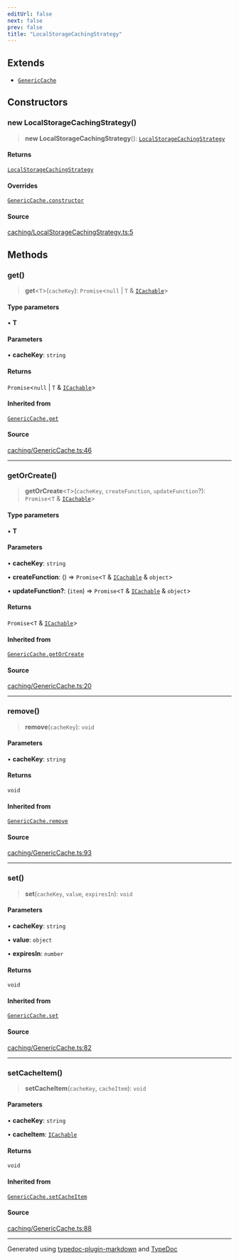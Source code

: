 ```yaml
---
editUrl: false
next: false
prev: false
title: "LocalStorageCachingStrategy"
---
```


## Extends

- [`GenericCache`](/api/classes/genericcache/)

## Constructors

### new LocalStorageCachingStrategy()

> **new LocalStorageCachingStrategy**(): [`LocalStorageCachingStrategy`](/api/classes/localstoragecachingstrategy/)

#### Returns

[`LocalStorageCachingStrategy`](/api/classes/localstoragecachingstrategy/)

#### Overrides

[`GenericCache.constructor`](/api/classes/genericcache/#constructors)

#### Source

[caching/LocalStorageCachingStrategy.ts:5](https://github.com/fostertheweb/spotify-web-sdk/blob/8d95f4b/src/caching/LocalStorageCachingStrategy.ts#L5)

## Methods

### get()

> **get**\<`T`\>(`cacheKey`): `Promise`\<`null` \| `T` & [`ICachable`](/api/interfaces/icachable/)\>

#### Type parameters

• **T**

#### Parameters

• **cacheKey**: `string`

#### Returns

`Promise`\<`null` \| `T` & [`ICachable`](/api/interfaces/icachable/)\>

#### Inherited from

[`GenericCache.get`](/api/classes/genericcache/#get)

#### Source

[caching/GenericCache.ts:46](https://github.com/fostertheweb/spotify-web-sdk/blob/8d95f4b/src/caching/GenericCache.ts#L46)

***

### getOrCreate()

> **getOrCreate**\<`T`\>(`cacheKey`, `createFunction`, `updateFunction`?): `Promise`\<`T` & [`ICachable`](/api/interfaces/icachable/)\>

#### Type parameters

• **T**

#### Parameters

• **cacheKey**: `string`

• **createFunction**: () => `Promise`\<`T` & [`ICachable`](/api/interfaces/icachable/) & `object`\>

• **updateFunction?**: (`item`) => `Promise`\<`T` & [`ICachable`](/api/interfaces/icachable/) & `object`\>

#### Returns

`Promise`\<`T` & [`ICachable`](/api/interfaces/icachable/)\>

#### Inherited from

[`GenericCache.getOrCreate`](/api/classes/genericcache/#getorcreate)

#### Source

[caching/GenericCache.ts:20](https://github.com/fostertheweb/spotify-web-sdk/blob/8d95f4b/src/caching/GenericCache.ts#L20)

***

### remove()

> **remove**(`cacheKey`): `void`

#### Parameters

• **cacheKey**: `string`

#### Returns

`void`

#### Inherited from

[`GenericCache.remove`](/api/classes/genericcache/#remove)

#### Source

[caching/GenericCache.ts:93](https://github.com/fostertheweb/spotify-web-sdk/blob/8d95f4b/src/caching/GenericCache.ts#L93)

***

### set()

> **set**(`cacheKey`, `value`, `expiresIn`): `void`

#### Parameters

• **cacheKey**: `string`

• **value**: `object`

• **expiresIn**: `number`

#### Returns

`void`

#### Inherited from

[`GenericCache.set`](/api/classes/genericcache/#set)

#### Source

[caching/GenericCache.ts:82](https://github.com/fostertheweb/spotify-web-sdk/blob/8d95f4b/src/caching/GenericCache.ts#L82)

***

### setCacheItem()

> **setCacheItem**(`cacheKey`, `cacheItem`): `void`

#### Parameters

• **cacheKey**: `string`

• **cacheItem**: [`ICachable`](/api/interfaces/icachable/)

#### Returns

`void`

#### Inherited from

[`GenericCache.setCacheItem`](/api/classes/genericcache/#setcacheitem)

#### Source

[caching/GenericCache.ts:88](https://github.com/fostertheweb/spotify-web-sdk/blob/8d95f4b/src/caching/GenericCache.ts#L88)

***

Generated using [typedoc-plugin-markdown](https://www.npmjs.com/package/typedoc-plugin-markdown) and [TypeDoc](https://typedoc.org/)

